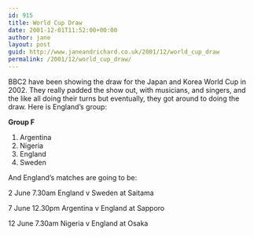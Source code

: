 ```yaml
---
id: 915
title: World Cup Draw
date: 2001-12-01T11:52:00+00:00
author: jane
layout: post
guid: http://www.janeandrichard.co.uk/2001/12/world_cup_draw
permalink: /2001/12/world_cup_draw/
---
```

BBC2 have been showing the draw for the Japan and Korea World Cup in 2002. They really padded the show out, with musicians, and singers, and the like all doing their turns but eventually, they got around to doing the draw. Here is England&#8217;s group:

**Group F**

  1. Argentina
  2. Nigeria
  3. England
  4. Sweden

And England&#8217;s matches are going to be:
  

  
2 June 7.30am England v Sweden at Saitama
  
7 June 12.30pm Argentina v England at Sapporo
  
12 June 7.30am Nigeria v England at Osaka 

<discss subject="World Cup Draw" />